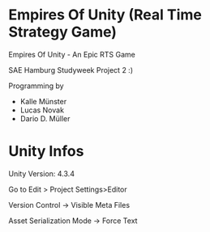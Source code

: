 Empires Of Unity (Real Time Strategy Game)
==============

Empires Of Unity - An Epic RTS Game

SAE Hamburg Studyweek Project 2 :)

Programming by
  * Kalle Münster
  * Lucas Novak
  * Dario D. Müller

Unity Infos
===

Unity Version: 4.3.4

Go to Edit > Project Settings>Editor

Version Control -> Visible Meta Files

Asset Serialization Mode -> Force Text
